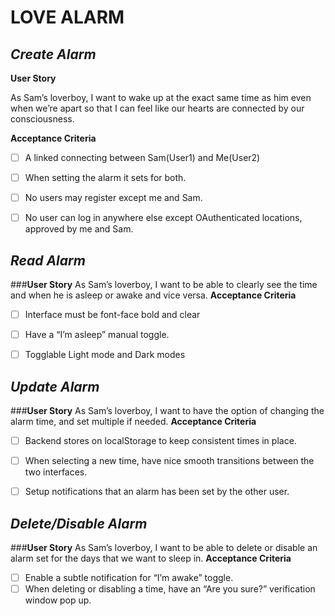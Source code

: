 # LOVE ALARM


## ***Create Alarm***

**User Story**

As Sam’s loverboy, I want to wake up at the exact same time as him even when we’re apart so that I can feel like our hearts are connected by our consciousness.

**Acceptance Criteria**
- [ ] A linked connecting between Sam(User1) and Me(User2)
- [ ] When setting the alarm it sets for both. 
- [ ] No users may register except me and Sam.
- [ ] No user can log in anywhere else except OAuthenticated locations, approved by me and Sam.



## ***Read Alarm***
###**User Story**
As Sam’s loverboy, I want to be able to clearly see the time and when he is asleep or awake and vice versa. 
**Acceptance Criteria**
- [ ] Interface must be font-face bold and clear
- [ ] Have a “I’m asleep” manual toggle.
- [ ] Togglable Light mode and Dark modes



## ***Update Alarm***
###**User Story**
As Sam’s loverboy, I want to have the option of changing the alarm time, and set multiple if needed. 
**Acceptance Criteria**
- [ ] Backend stores on localStorage to keep consistent times in place.
- [ ] When selecting a new time, have nice smooth transitions between the two interfaces.
- [ ] Setup notifications that an alarm has been set by the other user.



## ***Delete/Disable Alarm***
###**User Story**
As Sam’s loverboy, I want to be able to delete or disable an alarm set for the days that we want to sleep in.
**Acceptance Criteria**
- [ ] Enable a subtle notification for “I’m awake” toggle.
- [ ] When deleting or disabling a time, have an “Are you sure?” verification window pop up.
